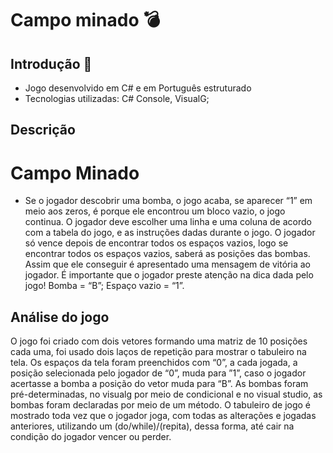 # Campo minado 💣

## Introdução 👾
* Jogo desenvolvido em C# e em Português estruturado
* Tecnologias utilizadas: C# Console, VisualG;

## Descrição

# Campo Minado

* Se o jogador descobrir uma bomba, o jogo acaba, se aparecer “1” em meio aos
zeros, é porque ele encontrou um bloco vazio, o jogo continua. O jogador deve
escolher uma linha e uma coluna de acordo com a tabela do jogo, e as instruções
dadas durante o jogo. O jogador só vence depois de encontrar todos os espaços
vazios, logo se encontrar todos os espaços vazios, saberá as posições das
bombas. Assim que ele conseguir é apresentado uma mensagem de vitória ao
jogador.
É importante que o jogador preste atenção na dica dada pelo jogo!
Bomba = “B”;
Espaço vazio = “1”.

## Análise do jogo
O jogo foi criado com dois vetores formando uma matriz de 10 posições cada
uma, foi usado dois laços de repetição para mostrar o tabuleiro na tela. Os
espaços da tela foram preenchidos com “0”, a cada jogada, a posição
selecionada pelo jogador de “0”, muda para ”1”, caso o jogador acertasse a
bomba a posição do vetor muda para “B”. As bombas foram pré-determinadas,
no visualg por meio de condicional e no visual studio, as bombas foram
declaradas por meio de um método. O tabuleiro de jogo é mostrado toda vez que
o jogador joga, com todas as alterações e jogadas anteriores, utilizando um
(do/while)/(repita), dessa forma, até cair na condição do jogador vencer ou
perder.
#

